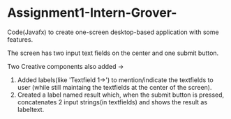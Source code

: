 # Assignment1-Intern-Grover-
Code(Javafx) to create one-screen desktop-based application with some features. 

The screen has two input text fields on the center and one submit button.

Two Creative components also added ->
1. Added labels(like 'Textfield 1->') to mention/indicate the textfields to user (while still maintaing the textfields at the center of the screen).
2. Created a label named result which, when the submit button is pressed, concatenates 2 input strings(in textfields) and shows the result as labeltext. 
